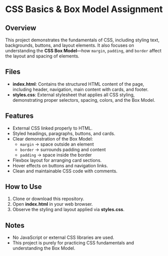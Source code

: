 # CSS Basics & Box Model Assignment

## Overview
This project demonstrates the fundamentals of CSS, including styling text, backgrounds, buttons, and layout elements. It also focuses on understanding the **CSS Box Model**—how `margin`, `padding`, and `border` affect the layout and spacing of elements.

## Files
- **index.html**: Contains the structured HTML content of the page, including header, navigation, main content with cards, and footer.
- **styles.css**: External stylesheet that applies all CSS styling, demonstrating proper selectors, spacing, colors, and the Box Model.

## Features
- External CSS linked properly to HTML.
- Styled headings, paragraphs, buttons, and cards.
- Clear demonstration of the Box Model:
  - `margin` → space outside an element
  - `border` → surrounds padding and content
  - `padding` → space inside the border
- Flexbox layout for arranging card sections.
- Hover effects on buttons and navigation links.
- Clean and maintainable CSS code with comments.

## How to Use
1. Clone or download this repository.
2. Open **index.html** in your web browser.
3. Observe the styling and layout applied via **styles.css**.

## Notes
- No JavaScript or external CSS libraries are used.
- This project is purely for practicing CSS fundamentals and understanding the Box Model.
